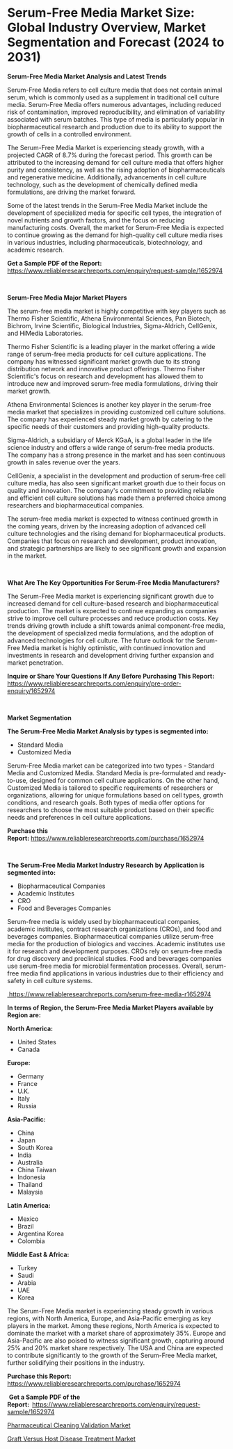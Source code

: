 <p><h1>Serum-Free Media Market Size: Global Industry Overview, Market Segmentation and Forecast (2024 to 2031)</h1></p><p><strong>Serum-Free Media Market Analysis and Latest Trends</strong></p>
<p><p>Serum-Free Media refers to cell culture media that does not contain animal serum, which is commonly used as a supplement in traditional cell culture media. Serum-Free Media offers numerous advantages, including reduced risk of contamination, improved reproducibility, and elimination of variability associated with serum batches. This type of media is particularly popular in biopharmaceutical research and production due to its ability to support the growth of cells in a controlled environment.</p><p>The Serum-Free Media Market is experiencing steady growth, with a projected CAGR of 8.7% during the forecast period. This growth can be attributed to the increasing demand for cell culture media that offers higher purity and consistency, as well as the rising adoption of biopharmaceuticals and regenerative medicine. Additionally, advancements in cell culture technology, such as the development of chemically defined media formulations, are driving the market forward.</p><p>Some of the latest trends in the Serum-Free Media Market include the development of specialized media for specific cell types, the integration of novel nutrients and growth factors, and the focus on reducing manufacturing costs. Overall, the market for Serum-Free Media is expected to continue growing as the demand for high-quality cell culture media rises in various industries, including pharmaceuticals, biotechnology, and academic research.</p></p>
<p><strong>Get a Sample PDF of the Report:&nbsp;</strong> <a href="https://www.reliableresearchreports.com/enquiry/request-sample/1652974">https://www.reliableresearchreports.com/enquiry/request-sample/1652974</a></p>
<p>&nbsp;</p>
<p><strong>Serum-Free Media Major Market Players</strong></p>
<p><p>The serum-free media market is highly competitive with key players such as Thermo Fisher Scientific, Athena Environmental Sciences, Pan Biotech, Bichrom, Irvine Scientific, Biological Industries, Sigma-Aldrich, CellGenix, and HiMedia Laboratories. </p><p>Thermo Fisher Scientific is a leading player in the market offering a wide range of serum-free media products for cell culture applications. The company has witnessed significant market growth due to its strong distribution network and innovative product offerings. Thermo Fisher Scientific's focus on research and development has allowed them to introduce new and improved serum-free media formulations, driving their market growth.</p><p>Athena Environmental Sciences is another key player in the serum-free media market that specializes in providing customized cell culture solutions. The company has experienced steady market growth by catering to the specific needs of their customers and providing high-quality products.</p><p>Sigma-Aldrich, a subsidiary of Merck KGaA, is a global leader in the life science industry and offers a wide range of serum-free media products. The company has a strong presence in the market and has seen continuous growth in sales revenue over the years.</p><p>CellGenix, a specialist in the development and production of serum-free cell culture media, has also seen significant market growth due to their focus on quality and innovation. The company's commitment to providing reliable and efficient cell culture solutions has made them a preferred choice among researchers and biopharmaceutical companies.</p><p>The serum-free media market is expected to witness continued growth in the coming years, driven by the increasing adoption of advanced cell culture technologies and the rising demand for biopharmaceutical products. Companies that focus on research and development, product innovation, and strategic partnerships are likely to see significant growth and expansion in the market.</p></p>
<p>&nbsp;</p>
<p><strong>What Are The Key Opportunities For Serum-Free Media Manufacturers?</strong></p>
<p><p>The Serum-Free Media market is experiencing significant growth due to increased demand for cell culture-based research and biopharmaceutical production. The market is expected to continue expanding as companies strive to improve cell culture processes and reduce production costs. Key trends driving growth include a shift towards animal component-free media, the development of specialized media formulations, and the adoption of advanced technologies for cell culture. The future outlook for the Serum-Free Media market is highly optimistic, with continued innovation and investments in research and development driving further expansion and market penetration.</p></p>
<p><strong>Inquire or Share Your Questions If Any Before Purchasing This Report:</strong> <a href="https://www.reliableresearchreports.com/enquiry/pre-order-enquiry/1652974">https://www.reliableresearchreports.com/enquiry/pre-order-enquiry/1652974</a></p>
<p>&nbsp;</p>
<p><strong>Market Segmentation</strong></p>
<p><strong>The Serum-Free Media Market Analysis by types is segmented into:</strong></p>
<p><ul><li>Standard Media</li><li>Customized Media</li></ul></p>
<p><p>Serum-Free Media market can be categorized into two types - Standard Media and Customized Media. Standard Media is pre-formulated and ready-to-use, designed for common cell culture applications. On the other hand, Customized Media is tailored to specific requirements of researchers or organizations, allowing for unique formulations based on cell types, growth conditions, and research goals. Both types of media offer options for researchers to choose the most suitable product based on their specific needs and preferences in cell culture applications.</p></p>
<p><strong>Purchase this Report:&nbsp;</strong><a href="https://www.reliableresearchreports.com/purchase/1652974">https://www.reliableresearchreports.com/purchase/1652974</a></p>
<p>&nbsp;</p>
<p><strong>The Serum-Free Media Market Industry Research by Application is segmented into:</strong></p>
<p><ul><li>Biopharmaceutical Companies</li><li>Academic Institutes</li><li>CRO</li><li>Food and Beverages Companies</li></ul></p>
<p><p>Serum-free media is widely used by biopharmaceutical companies, academic institutes, contract research organizations (CROs), and food and beverages companies. Biopharmaceutical companies utilize serum-free media for the production of biologics and vaccines. Academic institutes use it for research and development purposes. CROs rely on serum-free media for drug discovery and preclinical studies. Food and beverages companies use serum-free media for microbial fermentation processes. Overall, serum-free media find applications in various industries due to their efficiency and safety in cell culture systems.</p></p>
<p><a href="https://www.reliableresearchreports.com/serum-free-media-r1652974">&nbsp;https://www.reliableresearchreports.com/serum-free-media-r1652974</a></p>
<p><strong>In terms of Region, the Serum-Free Media Market Players available by Region are:</strong></p>
<p>
    <p> <strong> North America: </strong>
        <ul>
            <li>United States</li>
            <li>Canada</li>
        </ul>
        </p> 
    <p> <strong> Europe: </strong>
        <ul>
            <li>Germany</li>
            <li>France</li>
            <li>U.K.</li>
            <li>Italy</li>
            <li>Russia</li>
        </ul>
        </p> 
    <p> <strong> Asia-Pacific: </strong>
        <ul>
            <li>China</li>
            <li>Japan</li>
            <li>South Korea</li>
            <li>India</li>
            <li>Australia</li>
            <li>China Taiwan</li>
            <li>Indonesia</li>
            <li>Thailand</li>
            <li>Malaysia</li>
        </ul>
        </p> 
    <p> <strong> Latin America: </strong>
        <ul>
            <li>Mexico</li>
            <li>Brazil</li>
            <li>Argentina Korea</li>
            <li>Colombia</li>
        </ul>
        </p> 
    <p> <strong> Middle East & Africa: </strong>
        <ul>
            <li>Turkey</li>
            <li>Saudi</li>
            <li>Arabia</li>
            <li>UAE</li>
            <li>Korea</li>
        </ul>
    </p>
    </p>
<p><p>The Serum-Free Media market is experiencing steady growth in various regions, with North America, Europe, and Asia-Pacific emerging as key players in the market. Among these regions, North America is expected to dominate the market with a market share of approximately 35%. Europe and Asia-Pacific are also poised to witness significant growth, capturing around 25% and 20% market share respectively. The USA and China are expected to contribute significantly to the growth of the Serum-Free Media market, further solidifying their positions in the industry.</p></p>
<p><strong>Purchase this Report: </strong><a href="https://www.reliableresearchreports.com/purchase/1652974">https://www.reliableresearchreports.com/purchase/1652974</a></p>
<p>&nbsp;<strong>Get a Sample PDF of the Report:&nbsp;&nbsp;</strong><a href="https://www.reliableresearchreports.com/enquiry/request-sample/1652974">https://www.reliableresearchreports.com/enquiry/request-sample/1652974</a></p>
<p><strong></strong></p>
<p><p><a href="https://github.com/RyleeBauch2023/Market-Research-Report-List-1/blob/main/pharmaceutical-cleaning-validation-market.md">Pharmaceutical Cleaning Validation Market</a></p><p><a href="https://github.com/Sarissaschmalingtr6fz2739/Market-Research-Report-List-2/blob/main/graft-versus-host-disease-treatment-market.md">Graft Versus Host Disease Treatment Market</a></p></p>